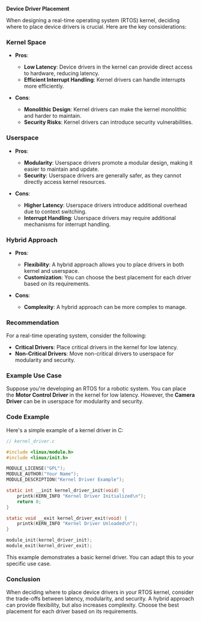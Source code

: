 **Device Driver Placement**

When designing a real-time operating system (RTOS) kernel, deciding where to place device drivers is crucial. Here are the key considerations:

### **Kernel Space**

- **Pros**:
  - **Low Latency**: Device drivers in the kernel can provide direct access to hardware, reducing latency.
  - **Efficient Interrupt Handling**: Kernel drivers can handle interrupts more efficiently.

- **Cons**:
  - **Monolithic Design**: Kernel drivers can make the kernel monolithic and harder to maintain.
  - **Security Risks**: Kernel drivers can introduce security vulnerabilities.

### **Userspace**

- **Pros**:
  - **Modularity**: Userspace drivers promote a modular design, making it easier to maintain and update.
  - **Security**: Userspace drivers are generally safer, as they cannot directly access kernel resources.

- **Cons**:
  - **Higher Latency**: Userspace drivers introduce additional overhead due to context switching.
  - **Interrupt Handling**: Userspace drivers may require additional mechanisms for interrupt handling.

### **Hybrid Approach**

- **Pros**:
  - **Flexibility**: A hybrid approach allows you to place drivers in both kernel and userspace.
  - **Customization**: You can choose the best placement for each driver based on its requirements.

- **Cons**:
  - **Complexity**: A hybrid approach can be more complex to manage.

### **Recommendation**

For a real-time operating system, consider the following:

- **Critical Drivers**: Place critical drivers in the kernel for low latency.
- **Non-Critical Drivers**: Move non-critical drivers to userspace for modularity and security.

### **Example Use Case**

Suppose you're developing an RTOS for a robotic system. You can place the **Motor Control Driver** in the kernel for low latency. However, the **Camera Driver** can be in userspace for modularity and security.

### **Code Example**

Here's a simple example of a kernel driver in C:

```c
// kernel_driver.c

#include <linux/module.h>
#include <linux/init.h>

MODULE_LICENSE("GPL");
MODULE_AUTHOR("Your Name");
MODULE_DESCRIPTION("Kernel Driver Example");

static int __init kernel_driver_init(void) {
    printk(KERN_INFO "Kernel Driver Initialized\n");
    return 0;
}

static void __exit kernel_driver_exit(void) {
    printk(KERN_INFO "Kernel Driver Unloaded\n");
}

module_init(kernel_driver_init);
module_exit(kernel_driver_exit);
```

This example demonstrates a basic kernel driver. You can adapt this to your specific use case.

### **Conclusion**

When deciding where to place device drivers in your RTOS kernel, consider the trade-offs between latency, modularity, and security. A hybrid approach can provide flexibility, but also increases complexity. Choose the best placement for each driver based on its requirements.